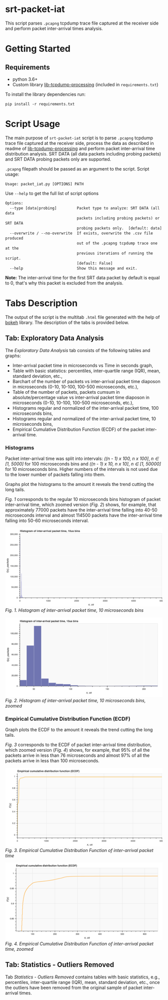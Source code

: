 # srt-packet-iat

This script parses `.pcapng` tcpdump trace file captured at the receiver side and perform packet inter-arrival times analysis.

# Getting Started

## Requirements

* python 3.6+
* Custom library [lib-tcpdump-processing](https://github.com/mbakholdina/lib-tcpdump-processing) (included in `requirements.txt`)

To install the library dependencies run:
```
pip install -r requirements.txt
```

# Script Usage

The main purpose of `srt-packet-iat` script is to parse `.pcapng` tcpdump trace file captured at the receiver side, process the data as described in readme of [lib-tcpdump-processing](https://github.com/mbakholdina/lib-tcpdump-processing) and perform packet inter-arrival time distribution analysis. SRT DATA (all data packets including probing packets) and SRT DATA probing packets only are supported.

`.pcapng` filepath should be passed as an argument to the script. Script usage:
```
Usage: packet_iat.py [OPTIONS] PATH
```

Use `--help` to get the full list of script options
```
Options:
  --type [data|probing]         Packet type to analyze: SRT DATA (all data
                                packets including probing packets) or SRT DATA
                                probing packets only.  [default: data]
  --overwrite / --no-overwrite  If exists, overwrite the .csv file produced
                                out of the .pcapng tcpdump trace one at the
                                previous iterations of running the script.
                                [default: False]
  --help                        Show this message and exit.
```

**Note:** The inter-arrival time for the first SRT data packet by default is equal to 0, that's why this packet is excluded from the analysis.

# Tabs Description

The output of the script is the multitab `.html` file generated with the help of [bokeh](https://docs.bokeh.org/en/latest/index.html) library. The description of the tabs is provided below.

## Tab: Exploratory Data Analysis

The _Exploratory Data Analysis_ tab consists of the following tables and graphs:
* Inter-arrival packet time in microseconds vs Time in seconds graph,
* Table with basic statistics: percentiles, inter-quartile range (IQR), mean, standard deviation, etc.,
* Barchart of the number of packets vs inter-arrival packet time diaposon in microseconds (0-10, 10-100, 100-500 microseconds, etc.),
* Table of the number of packets, packets cumsum in absolute/percentage value vs inter-arrival packet time diaposon in microseconds (0-10, 10-100, 100-500 microseconds, etc.),
* Histograms regular and normalized of the inter-arrival packet time, 100 microseconds bins,
* Histograms regular and normalized of the inter-arrival packet time, 10 microseconds bins,
* Empirical Cumulative Distribution Function (ECDF) of the packet inter-arrival time.

### Histograms

Packet inter-arrival time was split into intervals: _((n - 1) x 100, n x 100]_, _n &#8712; [1, 5000]_ for 100 microseconds bins and _((n - 1) x 10, n x 10]_, _n &#8712; [1, 50000]_ for 10 microseconds bins. Higher numbers of the intervals is not used due to the lower number of packets falling into them.

Graphs plot the histograms to the amount it reveals the trend cutting the long tails. 

_Fig. 1_ corresponds to the regular 10 microseconds bins histogram of packet inter-arrival time, which zoomed version (_Fig. 2_) shows, for example, that approximately 77000 packets have the inter-arrival time falling into 40-50 microseconds interval and almost 114500 packets have the inter-arrival time falling into 50-60 microseconds interval.

![histogram](img/histogram_reg_10bins.png) _Fig. 1. Histogram of inter-arrival packet time, 10 microseconds bins_

![histogram_zoomed](img/histogram_reg_10bins_zoomed.png) _Fig. 2. Histogram of inter-arrival packet time, 10 microseconds bins, zoomed_

### Empirical Cumulative Distribution Function (ECDF)

Graph plots the ECDF to the amount it reveals the trend cutting the long tails. 

_Fig. 3_ corresponds to the ECDF of packet inter-arrival time distribution, which zoomed version (_Fig. 4_) shows, for example, that 95% of all the packets arrive in less than 76 microseconds and almost 97% of all the packets arrive in less than 100 microseconds.

![ecdf](img/ecdf.png) _Fig. 3. Empirical Cumulative Distribution Function of inter-arrival packet time_

![ecdf_zoomed](img/ecdf_zoomed.png) _Fig. 4. Empirical Cumulative Distribution Function of inter-arrival packet time, zoomed_

## Tab: Statistics - Outliers Removed

Tab _Statistics - Outliers Removed_ contains tables with basic statistics, e.g., percentiles, inter-quartile range (IQR), mean, standard deviation, etc., once the outliers have been removed from the original sample of packet inter-arrival times.